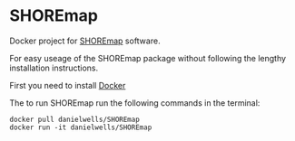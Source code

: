 # SHOREmap
Docker project for [SHOREmap](http://shoremap.org) software.

For easy useage of the SHOREmap package without following the lengthy installation instructions.

First you need to install [Docker](https://www.docker.com/community-edition#/download)

The to run SHOREmap run the following commands in the terminal:

```
docker pull danielwells/SHOREmap
docker run -it danielwells/SHOREmap
```